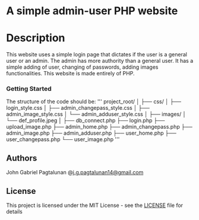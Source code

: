 # A simple admin-user PHP website

# Description

This website uses a simple login page that dictates if the user is a general user or an admin. The admin has more authority than a general user. It has a simple adding of user, changing of passwords, adding images functionalities. This website is made entirely of PHP. 

### Getting Started

The structure of the code should be:
'''
  project_root/
  │
  ├── css/
  │   ├── login_style.css
  │   ├── admin_changepass_style.css
  │   ├── admin_image_style.css
  │   └── admin_adduser_style.css
  │
  ├── images/
  │   └── def_profile.jpeg
  │
  ├── db_connect.php
  ├── login.php
  ├── upload_image.php
  ├── admin_home.php
  ├── admin_changepass.php
  ├── admin_image.php
  ├── admin_adduser.php
  ├── user_home.php
  ├── user_changepass.php
  └── user_image.php
'''

## Authors

John Gabriel Pagtalunan @j.g.pagtalunan14@gmail.com

## License

This project is licensed under the MIT License - see the [LICENSE](LICENSE) file for details
